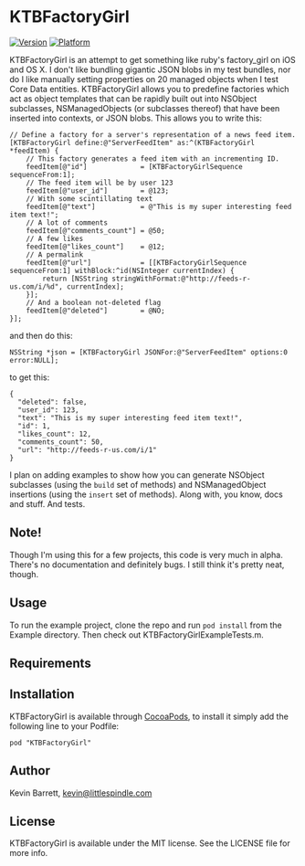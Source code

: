 # KTBFactoryGirl

[![Version](http://cocoapod-badges.herokuapp.com/v/KTBFactoryGirl/badge.png)](http://cocoadocs.org/docsets/KTBFactoryGirl)
[![Platform](http://cocoapod-badges.herokuapp.com/p/KTBFactoryGirl/badge.png)](http://cocoadocs.org/docsets/KTBFactoryGirl)

KTBFactoryGirl is an attempt to get something like ruby's factory_girl on iOS and OS X. I don't like bundling gigantic JSON blobs in my test bundles, nor do I like manually setting properties on 20 managed objects when I test Core Data entities. KTBFactoryGirl allows you to predefine factories which act as object templates that can be rapidly built out into NSObject subclasses, NSManagedObjects (or subclasses thereof) that have been inserted into contexts, or JSON blobs. This allows you to write this:

    // Define a factory for a server's representation of a news feed item.
    [KTBFactoryGirl define:@"ServerFeedItem" as:^(KTBFactoryGirl *feedItem) {
        // This factory generates a feed item with an incrementing ID.
        feedItem[@"id"]             = [KTBFactoryGirlSequence sequenceFrom:1];
        // The feed item will be by user 123
        feedItem[@"user_id"]        = @123;
        // With some scintillating text
        feedItem[@"text"]           = @"This is my super interesting feed item text!";
        // A lot of comments
        feedItem[@"comments_count"] = @50;
        // A few likes
        feedItem[@"likes_count"]    = @12;
        // A permalink
        feedItem[@"url"]            = [[KTBFactoryGirlSequence sequenceFrom:1] withBlock:^id(NSInteger currentIndex) {
            return [NSString stringWithFormat:@"http://feeds-r-us.com/i/%d", currentIndex];
        }];
        // And a boolean not-deleted flag
        feedItem[@"deleted"]        = @NO;
    }];

and then do this:

    NSString *json = [KTBFactoryGirl JSONFor:@"ServerFeedItem" options:0 error:NULL];

to get this:

    {
      "deleted": false,
      "user_id": 123,
      "text": "This is my super interesting feed item text!",
      "id": 1,
      "likes_count": 12,
      "comments_count": 50,
      "url": "http://feeds-r-us.com/i/1"
    }

I plan on adding examples to show how you can generate NSObject subclasses (using the `build` set of methods) and NSManagedObject insertions (using the `insert` set of methods). Along with, you know, docs and stuff. And tests.

## Note!

Though I'm using this for a few projects, this code is very much in alpha. There's no documentation and definitely bugs. I still think it's pretty neat, though.

## Usage

To run the example project, clone the repo and run `pod install` from the Example directory. Then check out KTBFactoryGirlExampleTests.m.

## Requirements

## Installation

KTBFactoryGirl is available through [CocoaPods](http://cocoapods.org), to install
it simply add the following line to your Podfile:

    pod "KTBFactoryGirl"

## Author

Kevin Barrett, kevin@littlespindle.com

## License

KTBFactoryGirl is available under the MIT license. See the LICENSE file for more info.

